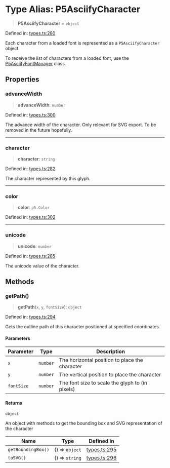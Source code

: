 # Type Alias: P5AsciifyCharacter

> **P5AsciifyCharacter** = `object`

Defined in: [types.ts:280](https://github.com/humanbydefinition/p5.asciify/blob/e388e858755b4fb844e13d1aa48ab2d219cb215c/src/lib/types.ts#L280)

Each character from a loaded font is represented as a `P5AsciifyCharacter` object.

To receive the list of characters from a loaded font, use the [P5AsciifyFontManager](../classes/P5AsciifyFontManager.md) class.

## Properties

### advanceWidth

> **advanceWidth**: `number`

Defined in: [types.ts:300](https://github.com/humanbydefinition/p5.asciify/blob/e388e858755b4fb844e13d1aa48ab2d219cb215c/src/lib/types.ts#L300)

The advance width of the character. Only relevant for SVG export. To be removed in the future hopefully.

---

### character

> **character**: `string`

Defined in: [types.ts:282](https://github.com/humanbydefinition/p5.asciify/blob/e388e858755b4fb844e13d1aa48ab2d219cb215c/src/lib/types.ts#L282)

The character represented by this glyph.

---

### color

> **color**: `p5.Color`

Defined in: [types.ts:302](https://github.com/humanbydefinition/p5.asciify/blob/e388e858755b4fb844e13d1aa48ab2d219cb215c/src/lib/types.ts#L302)

---

### unicode

> **unicode**: `number`

Defined in: [types.ts:285](https://github.com/humanbydefinition/p5.asciify/blob/e388e858755b4fb844e13d1aa48ab2d219cb215c/src/lib/types.ts#L285)

The unicode value of the character.

## Methods

### getPath()

> **getPath**(`x`, `y`, `fontSize`): `object`

Defined in: [types.ts:294](https://github.com/humanbydefinition/p5.asciify/blob/e388e858755b4fb844e13d1aa48ab2d219cb215c/src/lib/types.ts#L294)

Gets the outline path of this character positioned at specified coordinates.

#### Parameters

| Parameter  | Type     | Description                                     |
| ---------- | -------- | ----------------------------------------------- |
| `x`        | `number` | The horizontal position to place the character  |
| `y`        | `number` | The vertical position to place the character    |
| `fontSize` | `number` | The font size to scale the glyph to (in pixels) |

#### Returns

`object`

An object with methods to get the bounding box and SVG representation of the character

| Name               | Type           | Defined in                                                                                                                          |
| ------------------ | -------------- | ----------------------------------------------------------------------------------------------------------------------------------- |
| `getBoundingBox()` | () => `object` | [types.ts:295](https://github.com/humanbydefinition/p5.asciify/blob/e388e858755b4fb844e13d1aa48ab2d219cb215c/src/lib/types.ts#L295) |
| `toSVG()`          | () => `string` | [types.ts:296](https://github.com/humanbydefinition/p5.asciify/blob/e388e858755b4fb844e13d1aa48ab2d219cb215c/src/lib/types.ts#L296) |
